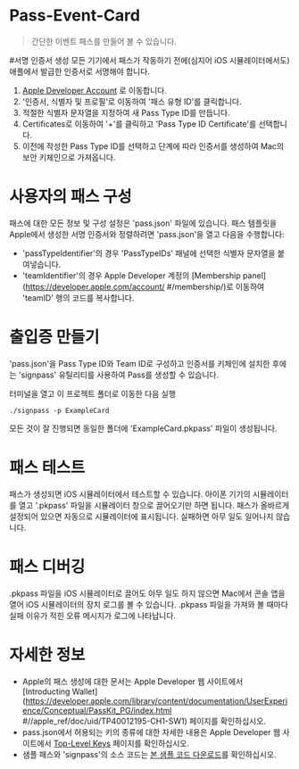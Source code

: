 # Pass-Event-Card
> 간단한 이벤트 패스를 만들어 볼 수 있습니다. 

#서명 인증서 생성
모든 기기에서 패스가 작동하기 전에(심지어 iOS 시뮬레이터에서도) 애플에서 발급한 인증서로 서명해야 합니다.

1. [Apple Developer Account](https://developer.apple.com/account/) 로 이동합니다.
2. '인증서, 식별자 및 프로필'로 이동하여 '패스 유형 ID'를 클릭합니다.
3. 적절한 식별자 문자열을 지정하여 새 Pass Type ID를 만듭니다.
4. Certificates로 이동하여 '+'를 클릭하고 'Pass Type ID Certificate'를 선택합니다.
5. 이전에 작성한 Pass Type ID를 선택하고 단계에 따라 인증서를 생성하여 Mac의 보안 키체인으로 가져옵니다.

# 사용자의 패스 구성
패스에 대한 모든 정보 및 구성 설정은 'pass.json' 파일에 있습니다.
패스 템플릿을 Apple에서 생성한 서명 인증서와 정렬하려면 'pass.json'을 열고 다음을 수행합니다:

* 'passTypeIdentifier'의 경우 'PassTypeIDs' 패널에 선택한 식별자 문자열을 붙여넣습니다.
* 'teamIdentifier'의 경우 Apple Developer 계정의 [Membership panel](https://developer.apple.com/account/ #/membership/)로 이동하여 'teamID' 행의 코드를 복사합니다.

# 출입증 만들기
'pass.json'을 Pass Type ID와 Team ID로 구성하고 인증서를 키체인에 설치한 후에는 'signpass' 유틸리티를 사용하여 Pass를 생성할 수 있습니다.

터미널을 열고 이 프로젝트 폴더로 이동한 다음 실행
```
./signpass -p ExampleCard
```

모든 것이 잘 진행되면 동일한 폴더에 'ExampleCard.pkpass' 파일이 생성됩니다.

# 패스 테스트
패스가 생성되면 iOS 시뮬레이터에서 테스트할 수 있습니다. 아이폰 기기의 시뮬레이터를 열고 '.pkpass' 파일을 시뮬레이터 창으로 끌어오기만 하면 됩니다.
패스가 올바르게 설정되어 있으면 자동으로 시뮬레이터에 표시됩니다.
실패하면 아무 일도 일어나지 않습니다.

# 패스 디버깅
.pkpass 파일을 iOS 시뮬레이터로 끌어도 아무 일도 하지 않으면 Mac에서 콘솔 앱을 열어 iOS 시뮬레이터의 장치 로그를 볼 수 있습니다. 
.pkpass 파일을 가져와 볼 때마다 실패 이유가 적힌 오류 메시지가 로그에 나타납니다.

# 자세한 정보
* Apple의 패스 생성에 대한 문서는 Apple Developer 웹 사이트에서 [Introducting Wallet](https://developer.apple.com/library/content/documentation/UserExperience/Conceptual/PassKit_PG/index.html #//apple_ref/doc/uid/TP40012195-CH1-SW1) 페이지를 확인하십시오.
* pass.json에서 허용되는 키의 종류에 대한 자세한 내용은 Apple Developer 웹 사이트에서 [Top-Level Keys](https://developer.apple.com/library/content/documentation/UserExperience/Reference/PassKit_Bundle/Chapters/TopLevel.html) 페이지를 확인하십시오.
* 샘플 패스와 'signpass'의 소스 코드는 [본 샘플 코드 다운로드](https://developer.apple.com/services-account/download?path=/iOS/Wallet_Support_Materials/WalletCompanionFiles.zip)를 확인하십시오.
